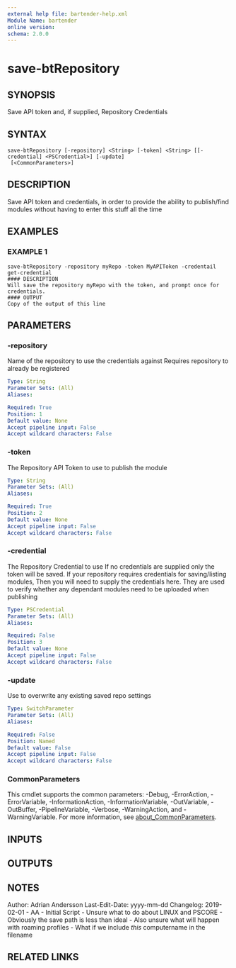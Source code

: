 ```yaml
---
external help file: bartender-help.xml
Module Name: bartender
online version:
schema: 2.0.0
---
```


# save-btRepository

## SYNOPSIS
Save API token and, if supplied, Repository Credentials

## SYNTAX

```
save-btRepository [-repository] <String> [-token] <String> [[-credential] <PSCredential>] [-update]
 [<CommonParameters>]
```

## DESCRIPTION
Save API token and credentials, in order to provide the ability to publish/find modules without
having to enter this stuff all the time

## EXAMPLES

### EXAMPLE 1
```
save-btRepository -repository myRepo -token MyAPIToken -credentail get-credential
#### DESCRIPTION
Will save the repository myRepo with the token, and prompt once for credentials.
#### OUTPUT
Copy of the output of this line
```

## PARAMETERS

### -repository
Name of the repository to use the credentials against
Requires repository to already be registered

```yaml
Type: String
Parameter Sets: (All)
Aliases:

Required: True
Position: 1
Default value: None
Accept pipeline input: False
Accept wildcard characters: False
```

### -token
The Repository API Token to use to publish the module

```yaml
Type: String
Parameter Sets: (All)
Aliases:

Required: True
Position: 2
Default value: None
Accept pipeline input: False
Accept wildcard characters: False
```

### -credential
The Repository Credential to use
If no credentials are supplied only the token will be saved.
If your repository requires credentials for saving/listing modules,
Then you will need to supply the credentials here.
They are used to verify whether any dependant modules need to be uploaded when publishing

```yaml
Type: PSCredential
Parameter Sets: (All)
Aliases:

Required: False
Position: 3
Default value: None
Accept pipeline input: False
Accept wildcard characters: False
```

### -update
Use to overwrite any existing saved repo settings

```yaml
Type: SwitchParameter
Parameter Sets: (All)
Aliases:

Required: False
Position: Named
Default value: False
Accept pipeline input: False
Accept wildcard characters: False
```

### CommonParameters
This cmdlet supports the common parameters: -Debug, -ErrorAction, -ErrorVariable, -InformationAction, -InformationVariable, -OutVariable, -OutBuffer, -PipelineVariable, -Verbose, -WarningAction, and -WarningVariable. For more information, see [about_CommonParameters](http://go.microsoft.com/fwlink/?LinkID=113216).

## INPUTS

## OUTPUTS

## NOTES
Author: Adrian Andersson
Last-Edit-Date: yyyy-mm-dd
Changelog:
    2019-02-01 - AA
        - Initial Script
            - Unsure what to do about LINUX and PSCORE
            - Obviously the save path is less than ideal
            - Also unsure what will happen with roaming profiles
            - What if we include _this_ computername in the filename

## RELATED LINKS
